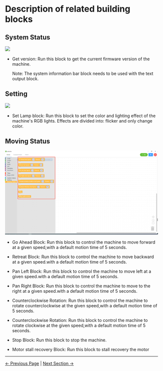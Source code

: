 #  Description of related building blocks



## System Status

  ![](../../../../resources/5-BasicApplication/5.2/5.2.1//jetsonnano/3.1.png)





- Get version: Run this block to get the current firmware version of the machine.



  Note: The system information bar block needs to be used with the text output block.





## Setting

  ![](../../../../resources/5-BasicApplication/5.2/5.2.1/jetsonnano/3.2.png)



- Set Lamp block: Run this block to set the color and lighting effect of the machine's RGB lights. Effects are divided into: flicker and only change color.





## Moving Status

  ![](../../../../resources/5-BasicApplication/5.2/5.2.1/3.4.png)



- Go Ahead Block: Run this block to control the machine to move forward at a given speed,with a default motion time of 5 seconds.

- Retreat Block: Run this block to control the machine to move backward at a given speed.with a default motion time of 5 seconds.

- Pan Left Block: Run this block to control the machine to move left at a given speed.with a default motion time of 5 seconds.

- Pan Right Block: Run this block to control the machine to move to the right at a given speed.with a default motion time of 5 seconds.

- Counterclockwise Rotation: Run this block to control the machine to rotate counterclockwise at the given speed,with a default motion time of 5 seconds.

- Counterclockwise Rotation: Run this block to control the machine to rotate clockwise at the given speed,with a default motion time of 5 seconds.

- Stop Block: Run this block to stop the machine.
- Motor stall recovery Block: Run this block to stall recovery the motor


---

[← Previous Page](4-Q&A.md) | [Next Section →](../../5.2.2-mystudio/jetsonnano/README.md)